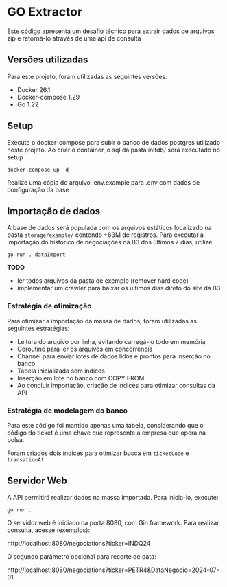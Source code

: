 # GO Extractor

Este código apresenta um desafio técnico para extrair dados de arquivos zip e retorná-lo através de uma api de consulta

## Versões utilizadas

Para este projeto, foram utilizadas as seguintes versões:

* Docker 26.1
* Docker-compose 1.29
* Go 1.22

## Setup

Execute o docker-compose para subir o banco de dados postgres utilizado neste projeto. Ao criar o container, o sql da pasta initdb/ será executado no setup

```
docker-compose up -d
```

Realize uma cópia do arquivo .env.example para .env com dados de configuração da base

## Importação de dados

A base de dados será populada com os arquivos estáticos localizado na pasta `storage/example/` contendo +63M de registros. Para executar a importação do histórico de negociações da B3 dos últimos 7 dias, utilize:

```
go run . dataImport
```

**TODO**
* ler todos arquivos da pasta de exemplo (remover hard code)
* implementar um crawler para baixar os últimos dias direto do site da B3

### Estratégia de otimização

Para otimizar a importação da massa de dados, foram utilizadas as seguintes estratégias:

* Leitura do arquivo por linha, evitando carregá-lo todo em memória
* Goroutine para ler os arquivos em concorrência
* Channel para enviar lotes de dados lidos e prontos para inserção no banco
* Tabela inicializada sem índices
* Inserção em lote no banco com COPY FROM
* Ao concluir importação, criação de indices para otimizar consultas da API

### Estratégia de modelagem do banco

Para este código foi mantido apenas uma tabela, considerando que o código do ticket é uma chave que represente a empresa que opera na bolsa.

Foram criados dois índices para otimizar busca em `ticketCode` e `transationAt`

## Servidor Web

A API permitirá realizar dados na massa importada. Para inicia-lo, execute:

```
go run .
```

O servidor web é iniciado na porta 8080, com Gin framework. Para realizar consulta, acesse (exemplos):

http://localhost:8080/negociations?ticker=INDQ24

O segundo parâmetro opcional para recorte de data:

http://localhost:8080/negociations?ticker=PETR4&DataNegocio=2024-07-01